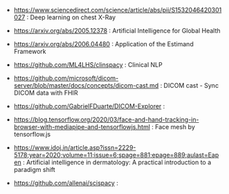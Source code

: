 

- https://www.sciencedirect.com/science/article/abs/pii/S1532046420301027 : Deep learning on chest X-Ray
- https://arxiv.org/abs/2005.12378 : Artificial Intelligence for Global Health

- https://arxiv.org/abs/2006.04480 : Application of the Estimand Framework
- https://github.com/ML4LHS/clinspacy : Clinical NLP
- https://github.com/microsoft/dicom-server/blob/master/docs/concepts/dicom-cast.md : DICOM cast - Sync DICOM data with FHIR
- https://github.com/GabrielFDuarte/DICOM-Explorer : 
- https://blog.tensorflow.org/2020/03/face-and-hand-tracking-in-browser-with-mediapipe-and-tensorflowjs.html : Face mesh by tensorflow.js
- https://www.idoj.in/article.asp?issn=2229-5178;year=2020;volume=11;issue=6;spage=881;epage=889;aulast=Eapen : Artificial intelligence in dermatology: A practical introduction to a paradigm shift
- https://github.com/allenai/scispacy : 